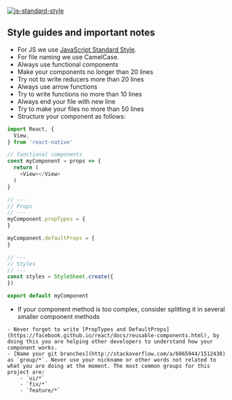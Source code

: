 [![js-standard-style](https://cdn.rawgit.com/feross/standard/master/badge.svg)](https://github.com/feross/standard)

## Style guides and important notes
- For JS we use [JavaScript Standard Style](http://standardjs.com/).
- For file naming we use CamelCase.
- Always use functional components
- Make your components no longer than 20 lines
- Try not to write reducers more than 20 lines
- Always use arrow functions
- Try to write functions no more than 10 lines
- Always end your file with new line
- Try to make your files no more than 50 lines
- Structure your component as follows: 

```js
import React, {
  View,
} from 'react-native'

// functional components
const myComponent = props => {
  return (
    <View></View>
  )
}

// ---
// Props
// ---
myComponent.propTypes = {
}

myComponent.defaultProps = {
}

// ---
// Styles
// ---
const styles = StyleSheet.create({
})

export default myComponent

```
- If your component method is too complex, consider splitting it in several smaller component methods

```
- Never forget to write [PropTypes and DefaultProps](https://facebook.github.io/react/docs/reusable-components.html), by doing this you are helping other developers to understand how your component works.
- [Name your git branches](http://stackoverflow.com/a/6065944/1512430) as `group/*`. Never use your nickname or other words not related to what you are doing at the moment. The most common groups for this project are:
	- `ui/*`
	- `fix/*`
	- `feature/*`


